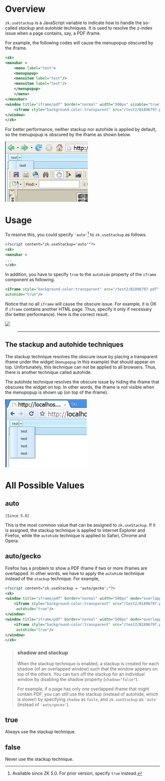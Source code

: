 # Overview

`zk.useStackup` is a JavaScript variable to indicate how to handle the
so-called *stackup* and *autohide* techniques. It is used to resolve the
z-index issue when a page contains, say, a PDF iframe.

For example, the following codes will cause the menupopup obscured by
the iframe.

```xml
<zk>
<menubar >
    <menu label="test">
    <menupopup>
    <menuitem label="test"/>
    <menuitem label="test"/>
    </menupopup>
    </menu>
</menubar>
<window title="iframe/pdf" border="normal" width="500px" sizable="true">
    <iframe style="background-color:transparent" src="/test2/B1896797.pdf" />
</window>
</zk>
```

For better performance, neither stackup nor autohide is applied by
default, so the menupopup is obscured by the iframe as shown below.

![](images/UseStack-obscue-1.jpg)

# Usage

To resolve this, you could specify `'auto'`[^1] to `zk.useStackup` as
follows.

```xml
<?script content="zk.useStackup='auto'"?>
<zk>
<menubar >
...
</zk>
```

In addition, you have to specify `true` to the `autohide` property of
the `iframe` component as following.

```xml
<iframe style="background-color:transparent" src="/test2/B1896797.pdf" 
autohide="true"/>
```

Notice that no all `iframe` will cause the obscure issue. For example,
it is OK if `iframe` contains another HTML page. Thus, specify it only
if necessary (for better performance). Here is the correct result.

![](images/UseStack-ok-1.jpg‎)

> ------------------------------------------------------------------------
>
> <references/>

## The stackup and autohide techniques

The stackup technique resolves the obscure issue by placing a
transparent iframe under the widget (`menupopup` in this example) that
should appear on top. Unfortunately, this technique can not be applied
to all browsers. Thus, there is another technique called autohide.

The autohide technique resolves the obscure issue by hiding the iframe
that obscures the widget on top. In other words, the iframe is not
visible when the menupopup is shown up (on top of the iframe).

![](images/UseStack-autohide-1.jpg)

# All Possible Values

## auto

`[Since 5.0]`

This is the most common value that can be assigned to `zk.useStackup`.
If it is assigned, the stackup technique is applied to Internet Explorer
and Firefox, while the `autohide` technique is applied to Safari, Chrome
and Opera.

## auto/gecko

Firefox has a problem to show a PDF iframe if two or more iframes are
overlapped. In other words, we have to apply the `autohide` technique
instead of the `stackup` technique. For example,

```xml
<?script content="zk.useStackup = 'auto/gecko';"?>
<zk>
<window title="iframe/pdf" border="normal" width="500px" mode="overlapped">
    <iframe style="background-color:transparent" src="/test2/B1896797.pdf"
     autohide="true"/>
</window>
<window title="iframe/pdf" border="normal" width="500px" mode="overlapped">
    <iframe style="background-color:transparent" src="/test2/B1896797.pdf"
     autohide="true"/>
</window>
</zk>
```

> ### shadow and stackup
>
> When the stackup technique is enabled, a stackup is created for each
> shadow (of an overlapped window) such that the window appears on top
> of the others. You can turn off the stackup for an individual window
> by disabling the shadow property (`shadow="false"`).
>
> For example, if a page has only one overlapped iframe that might
> contain PDF, you can still use the stackup (instead of autohide, which
> is slower) by specifying `shadow` as `fasle`, and `zk.useStackup` as
> `'auto'` (instead of `'auto/gecko'`).

## true

Always use the stackup technique.

## false

Never use the stackup technique.



[^1]: Available since ZK 5.0. For prior version, specify `true` instead.
